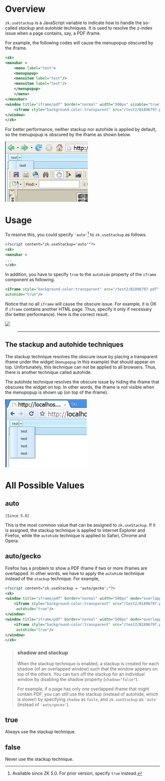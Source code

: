 # Overview

`zk.useStackup` is a JavaScript variable to indicate how to handle the
so-called *stackup* and *autohide* techniques. It is used to resolve the
z-index issue when a page contains, say, a PDF iframe.

For example, the following codes will cause the menupopup obscured by
the iframe.

```xml
<zk>
<menubar >
    <menu label="test">
    <menupopup>
    <menuitem label="test"/>
    <menuitem label="test"/>
    </menupopup>
    </menu>
</menubar>
<window title="iframe/pdf" border="normal" width="500px" sizable="true">
    <iframe style="background-color:transparent" src="/test2/B1896797.pdf" />
</window>
</zk>
```

For better performance, neither stackup nor autohide is applied by
default, so the menupopup is obscured by the iframe as shown below.

![](images/UseStack-obscue-1.jpg)

# Usage

To resolve this, you could specify `'auto'`[^1] to `zk.useStackup` as
follows.

```xml
<?script content="zk.useStackup='auto'"?>
<zk>
<menubar >
...
</zk>
```

In addition, you have to specify `true` to the `autohide` property of
the `iframe` component as following.

```xml
<iframe style="background-color:transparent" src="/test2/B1896797.pdf" 
autohide="true"/>
```

Notice that no all `iframe` will cause the obscure issue. For example,
it is OK if `iframe` contains another HTML page. Thus, specify it only
if necessary (for better performance). Here is the correct result.

![](images/UseStack-ok-1.jpg‎)

> ------------------------------------------------------------------------
>
> <references/>

## The stackup and autohide techniques

The stackup technique resolves the obscure issue by placing a
transparent iframe under the widget (`menupopup` in this example) that
should appear on top. Unfortunately, this technique can not be applied
to all browsers. Thus, there is another technique called autohide.

The autohide technique resolves the obscure issue by hiding the iframe
that obscures the widget on top. In other words, the iframe is not
visible when the menupopup is shown up (on top of the iframe).

![](images/UseStack-autohide-1.jpg)

# All Possible Values

## auto

`[Since 5.0]`

This is the most common value that can be assigned to `zk.useStackup`.
If it is assigned, the stackup technique is applied to Internet Explorer
and Firefox, while the `autohide` technique is applied to Safari, Chrome
and Opera.

## auto/gecko

Firefox has a problem to show a PDF iframe if two or more iframes are
overlapped. In other words, we have to apply the `autohide` technique
instead of the `stackup` technique. For example,

```xml
<?script content="zk.useStackup = 'auto/gecko';"?>
<zk>
<window title="iframe/pdf" border="normal" width="500px" mode="overlapped">
    <iframe style="background-color:transparent" src="/test2/B1896797.pdf"
     autohide="true"/>
</window>
<window title="iframe/pdf" border="normal" width="500px" mode="overlapped">
    <iframe style="background-color:transparent" src="/test2/B1896797.pdf"
     autohide="true"/>
</window>
</zk>
```

> ### shadow and stackup
>
> When the stackup technique is enabled, a stackup is created for each
> shadow (of an overlapped window) such that the window appears on top
> of the others. You can turn off the stackup for an individual window
> by disabling the shadow property (`shadow="false"`).
>
> For example, if a page has only one overlapped iframe that might
> contain PDF, you can still use the stackup (instead of autohide, which
> is slower) by specifying `shadow` as `fasle`, and `zk.useStackup` as
> `'auto'` (instead of `'auto/gecko'`).

## true

Always use the stackup technique.

## false

Never use the stackup technique.



[^1]: Available since ZK 5.0. For prior version, specify `true` instead.
